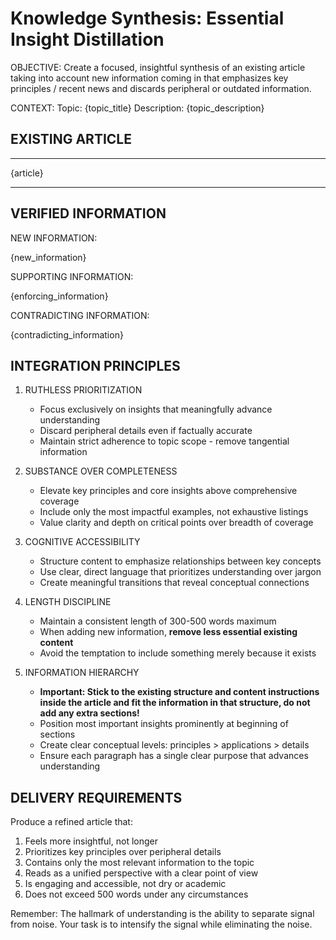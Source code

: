 # Knowledge Synthesis: Essential Insight Distillation

OBJECTIVE: Create a focused, insightful synthesis of an existing article taking into account new information coming in that emphasizes key principles / recent news and discards peripheral or outdated information.

CONTEXT:
Topic: {topic_title}
Description: {topic_description}

## EXISTING ARTICLE

---------------------------------------------------

{article}

---------------------------------------------------

## VERIFIED INFORMATION

NEW INFORMATION:

{new_information}

SUPPORTING INFORMATION:

{enforcing_information}

CONTRADICTING INFORMATION:

{contradicting_information}


## INTEGRATION PRINCIPLES

1. RUTHLESS PRIORITIZATION
   - Focus exclusively on insights that meaningfully advance understanding
   - Discard peripheral details even if factually accurate
   - Maintain strict adherence to topic scope - remove tangential information

2. SUBSTANCE OVER COMPLETENESS
   - Elevate key principles and core insights above comprehensive coverage
   - Include only the most impactful examples, not exhaustive listings
   - Value clarity and depth on critical points over breadth of coverage

3. COGNITIVE ACCESSIBILITY
   - Structure content to emphasize relationships between key concepts
   - Use clear, direct language that prioritizes understanding over jargon
   - Create meaningful transitions that reveal conceptual connections

4. LENGTH DISCIPLINE
   - Maintain a consistent length of 300-500 words maximum
   - When adding new information, **remove less essential existing content**
   - Avoid the temptation to include something merely because it exists

5. INFORMATION HIERARCHY
   - **Important: Stick to the existing structure and content instructions inside the article and fit the information in that structure, do not add any extra sections!**
   - Position most important insights prominently at beginning of sections
   - Create clear conceptual levels: principles > applications > details
   - Ensure each paragraph has a single clear purpose that advances understanding


## DELIVERY REQUIREMENTS

Produce a refined article that:

1. Feels more insightful, not longer
2. Prioritizes key principles over peripheral details
3. Contains only the most relevant information to the topic
4. Reads as a unified perspective with a clear point of view
5. Is engaging and accessible, not dry or academic
6. Does not exceed 500 words under any circumstances

Remember: The hallmark of understanding is the ability to separate signal from noise. Your task is to intensify the signal while eliminating the noise.

